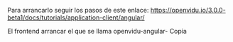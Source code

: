 Para arrancarlo seguir los pasos de este enlace: https://openvidu.io/3.0.0-beta1/docs/tutorials/application-client/angular/

El frontend arrancar el que se llama openvidu-angular- Copia
